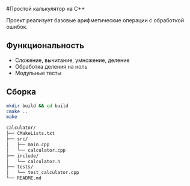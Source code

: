 #Простой калькулятор на C++

Проект реализует базовые арифметические операции с обработкой ошибок.

## Функциональность
- Сложение, вычитание, умножение, деление
- Обработка деления на ноль
- Модульные тесты

## Сборка
```bash
mkdir build && cd build
cmake ..
make

calculator/
├── CMakeLists.txt
├── src/
│   ├── main.cpp
│   └── calculator.cpp
├── include/
│   └── calculator.h
├── tests/
│   └── test_calculator.cpp
└── README.md